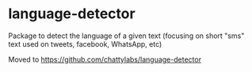 # language-detector
Package to detect the language of a given text (focusing on short "sms" text used on tweets, facebook, WhatsApp, etc)

Moved to https://github.com/chattylabs/language-detector

